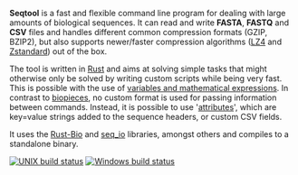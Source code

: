 **Seqtool** is a  fast and flexible command line program for dealing with
large amounts of biological sequences. It can read and write
**FASTA**, **FASTQ** and **CSV** files and handles different common
compression formats (GZIP, BZIP2), but also supports newer/faster compression
algorithms ([LZ4](http://lz4.github.io/lz4) and
[Zstandard](http://facebook.github.io/zstd)) out of the box.


The tool is written in [Rust](https://www.rust-lang.org) and aims at solving
simple tasks that might otherwise only be solved by writing
custom scripts while being very fast. This is possible with the use of
[variables and mathematical expressions](wiki/variables).
In contrast to [biopieces](https://github.com/maasha/biopieces),
no custom format is used for passing information between commands.
Instead, it is possible to use '[attributes](wiki/attributes)', which are
key=value strings added to the sequence headers, or custom CSV fields.

It uses the [Rust-Bio](http://rust-bio.github.io/) and
[seq_io](https://github.com/markschl/seq_io) libraries, amongst others
and compiles to a standalone binary.


[![UNIX build status](https://travis-ci.org/markschl/seqtool.svg?branch=master)](https://travis-ci.org/markschl/seqtool/)
[![Windows build status](https://ci.appveyor.com/api/projects/status/github/markschl/seqtool?svg=true)](https://ci.appveyor.com/project/markschl/seqtool)
